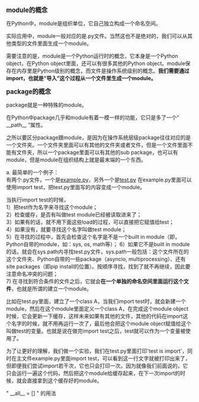 <big>**module的概念**</big>

在Python中，module是组织单位，它自己独立构成一个命名空间。

实际应用中，module一般对应的是.py文件。当然这也不是绝对的，我们可以从其他类型的文件里面生成一个module。  

需要注意的是，module是一个Python运行时的概念，它本身是一个Python object，在Python object里面，还可以有很多其他的Python object。module保存在内存里是Python级别的概念，而文件是操作系统级别的概念。**我们需要通过import，也就是“导入”这个过程从一个文件里生成一个module。**

<big>**package的概念**</big>

package就是一种特殊的module。

在Python中package几乎和module有着一模一样的功能，它只是多了一个“ \_\_path\_\_ ”属性。

之所以要区分package跟module，是因为在操作系统层级package往往对应的是一个文件夹。一个文件夹里面可以有其他的文件夹或者文件，但是一个文件里面不能有文件夹，所以一个package里面可以有其他的sub package，也可以有module，但是module在组织结构上就是最末端的一个东西。

a. 最简单的一个例子：  
有两个.py文件，一个是[example.py](example.py)，另外一个是[test.py](test.py)
在example.py里面可以使用import test，把test.py里面写的内容变成一个module。

当执行import test的时候，  
1）把test作为名字来寻找这个module；  
2）检查缓存，是否有叫做test module已经被读取进来了；  
3）如果有的话，就不用下面这些load的过程，可以直接把它赋值给test；  
4）如果没有，就要寻找这个名字叫做test module；  
5）在寻找的过程中，首先会检查这个名字是不是一个built in module（即，Python自带的module，如：sys, os, math等）；
6）如果它不是built in module的话，就会在sys.path内寻找test.py文件，sys.path一般包括：这个文件所在的这个文件夹、Python自带的一些package（asyncio, multiprocessing）、还有site packages（即pip install的位置）。按顺序寻找，找到了就不再继续，因此要注意命名冲突的问题；  
7) 在寻找到符合条件的文件之后，它就会**在一个单独的命名空间里面运行这个文件**，也就是所谓的建立一个module。

比如在test.py里面，建立了一个class A，当我们import test时，就会新建一个module，然后在这个module里面定义一个class A，在完成这个module object时候，它会更新一下缓存，这样未来如果有其他的文件，其他的代码在import这个名字的时候，就不用再运行一次了，最后他会把这个module object赋值给这个叫做test的变量。也就是说在做完import test之后，test就可以作为一个变量被使用了。

为了让更好的理解，我们做一个实验，我们在test.py里面打印'test is import'，同时在主文件example.py里面import test，可以看到这一行文字就被打印出来了，但即便我们尝试import若干次，它也只会打印一次。因为就像我们前面说的，它只会运行一遍这个代码，然后把这个module给缓存起来，在下一次import的时候，就会直接拿到这个缓存好的module。




" \_\_all\_\_ = [] " 的用法

